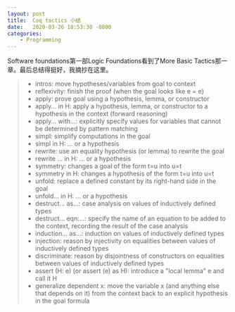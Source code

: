 ```yaml
---
layout: post
title:  Coq tactics 小结
date:   2020-03-26 18:53:30 -0800
categories: 
    - Programming
---
```

Software foundations第一部Logic Foundations看到了More Basic Tactics那一章。最后总结得挺好，我摘抄在这里。


> + intros: move hypotheses/variables from goal to context
> + reflexivity: finish the proof (when the goal looks like e = e)
> + apply: prove goal using a hypothesis, lemma, or constructor
> + apply... in H: apply a hypothesis, lemma, or constructor to a hypothesis in the context (forward reasoning)
> + apply... with...: explicitly specify values for variables that cannot be determined by pattern matching
> + simpl: simplify computations in the goal
> + simpl in H: ... or a hypothesis
> + rewrite: use an equality hypothesis (or lemma) to rewrite the goal
> + rewrite ... in H: ... or a hypothesis
> + symmetry: changes a goal of the form t=u into u=t
> + symmetry in H: changes a hypothesis of the form t=u into u=t
> + unfold: replace a defined constant by its right-hand side in the goal
> + unfold... in H: ... or a hypothesis
> + destruct... as...: case analysis on values of inductively defined types
> + destruct... eqn:...: specify the name of an equation to be added to the context, recording the result of the case analysis
> + induction... as...: induction on values of inductively defined types
> + injection: reason by injectivity on equalities between values of inductively defined types
> + discriminate: reason by disjointness of constructors on equalities between values of inductively defined types
> + assert (H: e) (or assert (e) as H): introduce a "local lemma" e and call it H
> + generalize dependent x: move the variable x (and anything else that depends on it) from the context back to an explicit hypothesis in the goal formula